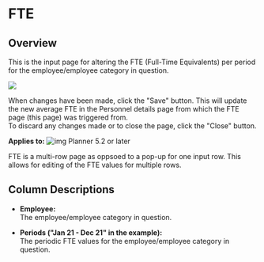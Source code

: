 # FTE
## Overview
This is the input page for altering the FTE (Full-Time Equivalents) per period for the employee/employee category in question.
<br/>

![](https://profitbasedocs.blob.core.windows.net/plannerimages/fte.JPG)

When changes have been made, click the "Save" button. This will update the new average FTE in the Personnel details page from which the FTE page (this page) was triggered from.<br/>
To discard any changes made or to close the page, click the "Close" button.  

**Applies to:** ![img](https://profitbasedocs.blob.core.windows.net/icons/yes-icon.png) Planner 5.2 or later

FTE is a multi-row page as oppsoed to a pop-up for one input row. This allows for editing of the FTE values for multiple rows.  

## Column Descriptions

- **Employee:**<br/>
The employee/employee category in question.

- **Periods ("Jan 21 - Dec 21" in the example):**<br/>
The periodic FTE values for the employee/employee category in question.

<br/>

